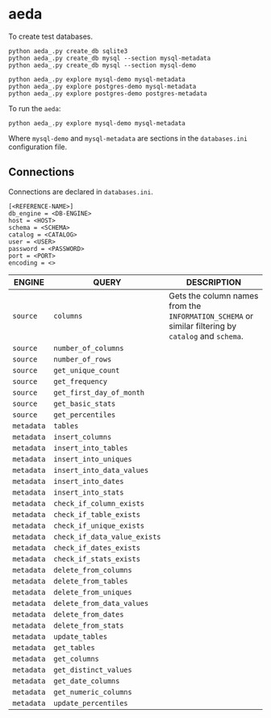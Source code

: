 # aeda

To create test databases.
```
python aeda_.py create_db sqlite3
python aeda_.py create_db mysql --section mysql-metadata
python aeda_.py create_db mysql --section mysql-demo

python aeda_.py explore mysql-demo mysql-metadata
python aeda_.py explore postgres-demo mysql-metadata
python aeda_.py explore postgres-demo postgres-metadata
```

To run the `aeda`:
```
python aeda_.py explore mysql-demo mysql-metadata
```

Where `mysql-demo` and `mysql-metadata` are sections in the `databases.ini` configuration file.

## Connections

Connections are declared in `databases.ini`. 
```
[<REFERENCE-NAME>]
db_engine = <DB-ENGINE>
host = <HOST>
schema = <SCHEMA>
catalog = <CATALOG>
user = <USER>
password = <PASSWORD>
port = <PORT>
encoding = <>
```

| ENGINE | QUERY | DESCRIPTION |
| --- | --- | --- |
| `source` | `columns` | Gets the column names from the `INFORMATION_SCHEMA` or similar filtering by `catalog` and `schema`.|
| `source` | `number_of_columns` | |
| `source` | `number_of_rows` | |
| `source` | `get_unique_count` | |
| `source` | `get_frequency` | |
| `source` | `get_first_day_of_month` | |
| `source` | `get_basic_stats` | |
| `source` | `get_percentiles` | |
| `metadata` | `tables` | |
| `metadata` | `insert_columns` | |
| `metadata` | `insert_into_tables` | |
| `metadata` | `insert_into_uniques` | |
| `metadata` | `insert_into_data_values` | |
| `metadata` | `insert_into_dates` | |
| `metadata` | `insert_into_stats` | |
| `metadata` | `check_if_column_exists` | |
| `metadata` | `check_if_table_exists` | |
| `metadata` | `check_if_unique_exists` | |
| `metadata` | `check_if_data_value_exists` | |
| `metadata` | `check_if_dates_exists` | |
| `metadata` | `check_if_stats_exists` | |
| `metadata` | `delete_from_columns` | |
| `metadata` | `delete_from_tables` | |
| `metadata` | `delete_from_uniques` | |
| `metadata` | `delete_from_data_values` | |
| `metadata` | `delete_from_dates` | |
| `metadata` | `delete_from_stats` | |
| `metadata` | `update_tables` | |
| `metadata` | `get_tables` | |
| `metadata` | `get_columns` | |
| `metadata` | `get_distinct_values` | |
| `metadata` | `get_date_columns` | |
| `metadata` | `get_numeric_columns` | |
| `metadata` | `update_percentiles` | |